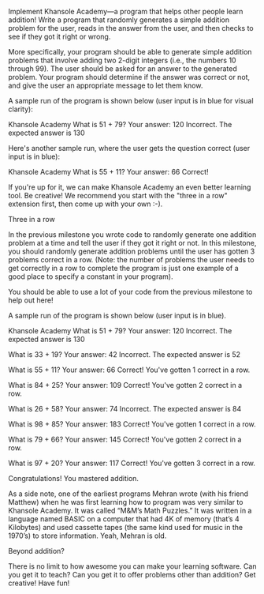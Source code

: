 Implement Khansole Academy—a program that helps other people learn addition! Write a program that randomly generates a simple addition problem for the user, reads in the answer from the user, and then checks to see if they got it right or wrong.

More specifically, your program should be able to generate simple addition problems that involve adding two 2-digit integers (i.e., the numbers 10 through 99). The user should be asked for an answer to the generated problem. Your program should determine if the answer was correct or not, and give the user an appropriate message to let them know.

A sample run of the program is shown below (user input is in blue for visual clarity):

Khansole Academy
What is 51 + 79?
Your answer: 120
Incorrect.
The expected answer is 130

Here's another sample run, where the user gets the question correct (user input is in blue):

Khansole Academy
What is 55 + 11?
Your answer: 66
Correct!

If you're up for it, we can make Khansole Academy an even better learning tool. Be creative! We recommend you start with the "three in a row" extension first, then come up with your own :-).

Three in a row

In the previous milestone you wrote code to randomly generate one addition problem at a time and tell the user if they got it right or not. In this milestone, you should randomly generate addition problems until the user has gotten 3 problems correct in a row. (Note: the number of problems the user needs to get correctly in a row to complete the program is just one example of a good place to specify a constant in your program).

You should be able to use a lot of your code from the previous milestone to help out here!

A sample run of the program is shown below (user input is in blue).

Khansole Academy
What is 51 + 79? 
Your answer: 120 
Incorrect. 
The expected answer is 130 

What is 33 + 19? 
Your answer: 42 
Incorrect. 
The expected answer is 52 

What is 55 + 11? 
Your answer: 66 
Correct! 
You've gotten 1 correct in a row. 

What is 84 + 25? 
Your answer: 109 
Correct! 
You've gotten 2 correct in a row. 

What is 26 + 58? 
Your answer: 74 
Incorrect. 
The expected answer is 84 

What is 98 + 85? 
Your answer: 183 
Correct! 
You've gotten 1 correct in a row. 

What is 79 + 66? 
Your answer: 145 
Correct! 
You've gotten 2 correct in a row. 

What is 97 + 20? 
Your answer: 117 
Correct! 
You've gotten 3 correct in a row. 

Congratulations! You mastered addition.

As a side note, one of the earliest programs Mehran wrote (with his friend Matthew) when he was first learning how to program was very similar to Khansole Academy. It was called “M&M’s Math Puzzles.” It was written in a language named BASIC on a computer that had 4K of memory (that’s 4 Kilobytes) and used cassette tapes (the same kind used for music in the 1970’s) to store information. Yeah, Mehran is old.

Beyond addition?

There is no limit to how awesome you can make your learning software. Can you get it to teach? Can you get it to offer problems other than addition? Get creative! Have fun!
